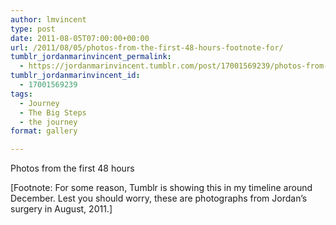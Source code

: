 ```yaml
---
author: lmvincent
type: post
date: 2011-08-05T07:00:00+00:00
url: /2011/08/05/photos-from-the-first-48-hours-footnote-for/
tumblr_jordanmarinvincent_permalink:
  - https://jordanmarinvincent.tumblr.com/post/17001569239/photos-from-the-first-48-hours-footnote-for
tumblr_jordanmarinvincent_id:
  - 17001569239
tags:
  - Journey
  - The Big Steps
  - the journey
format: gallery

---
```

Photos from the first 48 hours

[Footnote: For some reason, Tumblr is showing this in my timeline around December. Lest you should worry, these are photographs from Jordan&rsquo;s surgery in August, 2011.]
